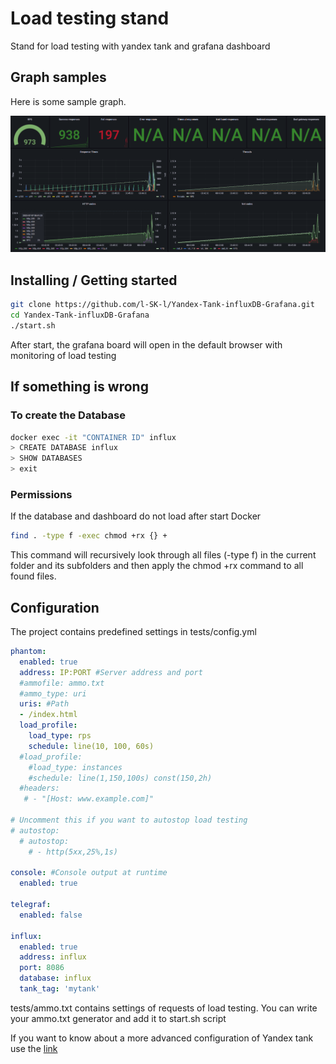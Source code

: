 # Load testing stand

Stand for load testing with yandex tank and grafana dashboard

## Graph samples

Here is some sample graph.

![image](doc/assets/dashboard.png)

## Installing / Getting started

```bash
git clone https://github.com/l-SK-l/Yandex-Tank-influxDB-Grafana.git
cd Yandex-Tank-influxDB-Grafana
./start.sh
```
After start, the grafana board will open in the default browser with monitoring of load testing

## If something is wrong

### To create the Database
```bash
docker exec -it "CONTAINER ID" influx
> CREATE DATABASE influx
> SHOW DATABASES
> exit
```
### Permissions
If the database and dashboard do not load after start Docker
```bash
find . -type f -exec chmod +rx {} +
```
This command will recursively look through all files (-type f) in the current folder and its subfolders and then apply the chmod +rx command to all found files.

## Configuration

The project contains predefined settings in tests/config.yml

```yaml
phantom:
  enabled: true
  address: IP:PORT #Server address and port
  #ammofile: ammo.txt
  #ammo_type: uri
  uris: #Path
  - /index.html
  load_profile:
    load_type: rps
    schedule: line(10, 100, 60s)
  #load_profile:
    #load_type: instances
    #schedule: line(1,150,100s) const(150,2h)
  #headers:
   # - "[Host: www.example.com]"

# Uncomment this if you want to autostop load testing
# autostop:    
  # autostop: 
    # - http(5xx,25%,1s)  

console: #Console output at runtime
  enabled: true

telegraf:
  enabled: false

influx:
  enabled: true
  address: influx
  port: 8086
  database: influx
  tank_tag: 'mytank'
```
tests/ammo.txt contains settings of requests of load testing. You can write your ammo.txt generator and add it to start.sh script

If you want to know about a more advanced configuration of Yandex tank use the [link](https://yandextank.readthedocs.io/en/latest/config_reference.html)
